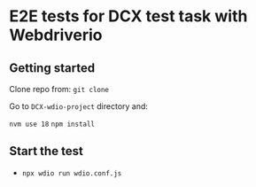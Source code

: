 # E2E tests for DCX test task with Webdriverio

## Getting started
Clone repo from:
``git clone ``

Go to ``DCX-wdio-project`` directory and:

 `nvm use 18`
 `npm install`
 
## Start the test
- ``npx wdio run wdio.conf.js ``

